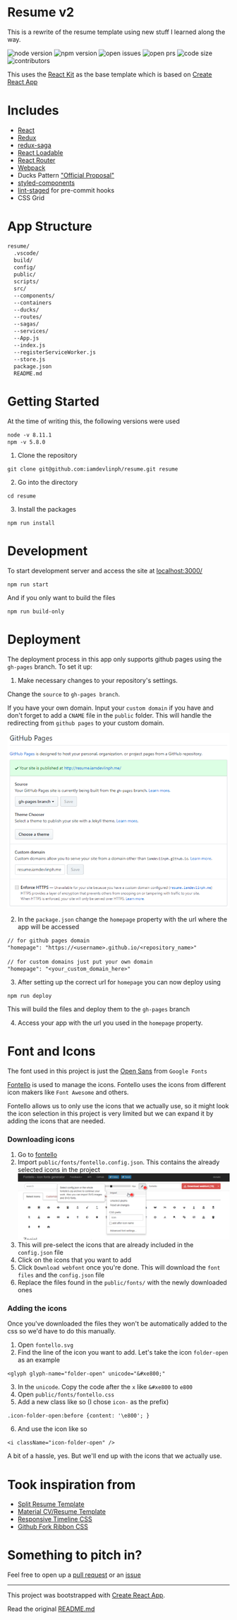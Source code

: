 # Resume v2
This is a rewrite of the resume template using new stuff I learned along the way.

![node version](https://img.shields.io/node/v/@codes-and-coffees/react-pkg.svg)
![npm version](https://img.shields.io/npm/v/@codes-and-coffees/react-pkg.svg)
![open issues](https://img.shields.io/github/issues/iamdevlinph/resume.svg)
![open prs](https://img.shields.io/github/issues-pr/iamdevlinph/resume.svg)
![code size](https://img.shields.io/github/languages/code-size/iamdevlinph/resume.svg)
![contributors](https://img.shields.io/github/contributors/iamdevlinph/resume.svg)

This uses the [React Kit](https://github.com/codesandcoffees/react-kit) as the base template which is based on [Create React App](https://github.com/facebook/create-react-app)

# Includes
- [React](https://github.com/facebook/react)
- [Redux](https://github.com/reactjs/redux)
- [redux-saga](https://github.com/redux-saga/redux-saga)
- [React Loadable](https://github.com/jamiebuilds/react-loadable)
- [React Router](https://github.com/ReactTraining/react-router)
- [Webpack](https://github.com/webpack/webpack)
- Ducks Pattern ["Official Proposal"](https://github.com/erikras/ducks-modular-redux)
- [styled-components](https://github.com/styled-components/styled-components)
- [lint-staged](https://github.com/okonet/lint-staged) for pre-commit hooks
- CSS Grid

# App Structure
```
resume/
  .vscode/
  build/
  config/
  public/
  scripts/
  src/
  --components/
  --containers
  --ducks/
  --routes/
  --sagas/
  --services/
  --App.js
  --index.js
  --registerServiceWorker.js
  --store.js
  package.json
  README.md
```

# Getting Started
At the time of writing this, the following versions were used
```
node -v 8.11.1
npm -v 5.8.0
```
1. Clone the repository
```
git clone git@github.com:iamdevlinph/resume.git resume
```
2. Go into the directory
```
cd resume
```
3. Install the packages
```
npm run install
```

# Development
To start development server and access the site at [localhost:3000/](localhost:3000/)
```
npm run start
```

And if you only want to build the files
```
npm run build-only
```

# Deployment
The deployment process in this app only supports github pages using the `gh-pages` branch. To set it up:
1. Make necessary changes to your repository's settings.

Change the `source` to `gh-pages branch`.

If you have your own domain. Input your `custom domain` if you have and don't forget to add a `CNAME` file in the `public` folder. This will handle the redirecting from `github pages` to your custom domain.

![gh-pages settings](docs/images/gh-pages_rwrv32.png)

2. In the `package.json` change the `homepage` property with the url where the app will be accessed
```
// for github pages domain
"homepage": "https://<username>.github.io/<repository_name>"

// for custom domains just put your own domain
"homepage": "<your_custom_domain_here>"
```
3. After setting up the correct url for `homepage` you can now deploy using
```
npm run deploy
```
This will build the files and deploy them to the `gh-pages` branch

4. Access your app with the url you used in the `homepage` property.

# Font and Icons
The font used in this project is just the [Open Sans](https://fonts.google.com/specimen/Open+Sans) from `Google Fonts`

[Fontello](http://fontello.com/) is used to manage the icons. Fontello uses the icons from different icon makers like `Font Awesome` and others.

Fontello allows us to only use the icons that we actually use, so it might look the icon selection in this project is very limited but we can expand it by adding the icons that are needed.

### Downloading icons
1. Go to [fontello](http://fontello.com/)
2. Import `public/fonts/fontello.config.json`. This contains the already selected icons in the project
![import config.json to fontello](docs/images/import_fontello_fkqezr.png)
3. This will pre-select the icons that are already included in the `config.json` file
4. Click on the icons that you want to add
5. Click `Download webfont` once you're done. This will download the `font files` and the `config.json` file
6. Replace the files found in the `public/fonts/` with the newly downloaded ones

### Adding the icons
Once you've downloaded the files they won't be automatically added to the css so we'd have to do this manually.
1. Open `fontello.svg`
2. Find the line of the icon you want to add. Let's take the icon `folder-open` as an example
```
<glyph glyph-name="folder-open" unicode="&#xe800;"
```
3. In the `unicode`. Copy the code after the `x` like `&#xe800` to `e800`
4. Open `public/fonts/fontello.css`
5. Add a new class like so  (I chose `icon-` as the prefix)
```
.icon-folder-open:before {content: '\e800'; }
```
6. And use the icon like so
```
<i className="icon-folder-open" />
```

A bit of a hassle, yes. But we'll end up with the icons that we actually use.

# Took inspiration from
- [Split Resume Template](http://demo.mutationmedia.net/SPLIT/)
- [Material CV/Resume Template](http://demo.deviserweb.com/cv/)
- [Responsive Timeline CSS](https://codepen.io/brady_wright/pen/NNOvrW)
- [Github Fork Ribbon CSS](https://github.com/simonwhitaker/github-fork-ribbon-css)

# Something to pitch in?

Feel free to open up a [pull request](https://github.com/iamdevlinph/resume/pulls) or an [issue](https://github.com/iamdevlinph/resume/issues/new)

---

This project was bootstrapped with [Create React App](https://github.com/facebookincubator/create-react-app).

Read the original [README.md](/README-orig.md)
